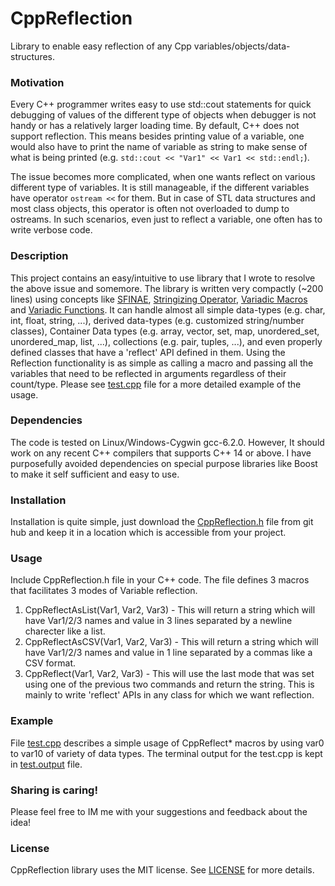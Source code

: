 # CppReflection
Library to enable easy reflection of any Cpp variables/objects/data-structures.

### Motivation
Every C++ programmer writes easy to use std::cout statements for quick debugging of values of the different type of objects when debugger is not handy or has a relatively larger loading time. By default, C++ does not support reflection. This means besides printing value of a variable, one would also have to print the name of variable as string to make sense of what is being printed (e.g. `std::cout << "Var1" << Var1 << std::endl;`).

The issue becomes more complicated, when one wants reflect on various different type of variables. It is still manageable, if the different variables have operator `ostream <<` for them. But in case of STL data structures and most class objects, this operator is often not overloaded to dump to ostreams. In such scenarios, even just to reflect a variable, one often has to write verbose code.

### Description
This project contains an easy/intuitive to use library that I wrote to resolve the above issue and somemore. The library is written very compactly (~200 lines) using concepts like [SFINAE](https://en.wikipedia.org/wiki/Substitution_failure_is_not_an_error), [Stringizing Operator](https://docs.microsoft.com/en-us/cpp/preprocessor/stringizing-operator-hash?view=vs-2019), [Variadic Macros](https://docs.microsoft.com/en-us/cpp/preprocessor/variadic-macros?view=vs-2019) and [Variadic Functions](https://en.wikipedia.org/wiki/Variadic_function). It can handle almost all simple data-types (e.g. char, int, float, string, ...), derived data-types (e.g. customized string/number classes), Container Data types (e.g. array, vector, set, map, unordered_set, unordered_map, list, ...), collections (e.g. pair, tuples, ...), and even properly defined classes that have a 'reflect' API defined in them. Using the Reflection functionality is as simple as calling a macro and passing all the variables that need to be reflected in arguments regardless of their count/type. Please see [test.cpp](https://github.com/gandhidarshak/CppReflection/blob/master/test.cpp) file for a more detailed example of the usage. 

### Dependencies
The code is tested on Linux/Windows-Cygwin gcc-6.2.0. However, It should work on any recent C++ compilers that supports C++ 14 or above. I have purposefully avoided dependencies on special purpose  libraries like Boost to make it self sufficient and easy to use. 

### Installation 
Installation is quite simple, just download the [CppReflection.h](https://github.com/gandhidarshak/CppReflection/blob/master/CppReflection.h) file from git hub and keep it in a location which is accessible from your project.  

### Usage
Include CppReflection.h file in your C++ code. The file defines 3 macros that facilitates 3 modes of Variable reflection.
1.  CppReflectAsList(Var1, Var2, Var3) - This will return a string which will have Var1/2/3 names and value in 3 lines separated by a newline charecter like a list.
2.  CppReflectAsCSV(Var1, Var2, Var3) - This will return a string which will have Var1/2/3 names and value in 1 line separated by a commas like a CSV format.
3.  CppReflect(Var1, Var2, Var3) - This will use the last mode that was set using one of the previous two commands and return the string. This is mainly to write 'reflect' APIs in any class for which we want reflection.

### Example
File [test.cpp](https://github.com/gandhidarshak/CppReflection/blob/master/test.cpp) describes a simple usage of CppReflect* macros by using var0 to var10 of variety of data types. The terminal output for the test.cpp is kept in [test.output](https://github.com/gandhidarshak/CppReflection/blob/master/test.output) file.

### Sharing is caring!

Please feel free to IM me with your suggestions and feedback about the idea!

### License

CppReflection library uses the MIT license. See [LICENSE](https://github.com/gandhidarshak/CppReflection/blob/master/LICENSE.md) for more details.
